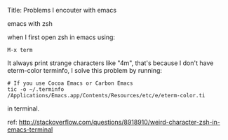 Title: Problems I encouter with emacs

emacs with zsh

when I first open zsh in emacs using:

    M-x term

It always print strange characters like "4m", that's because I don't have eterm-color terminfo,
I solve this problem by running:

    # If you use Cocoa Emacs or Carbon Emacs
    tic -o ~/.terminfo /Applications/Emacs.app/Contents/Resources/etc/e/eterm-color.ti

in terminal.

ref: http://stackoverflow.com/questions/8918910/weird-character-zsh-in-emacs-terminal